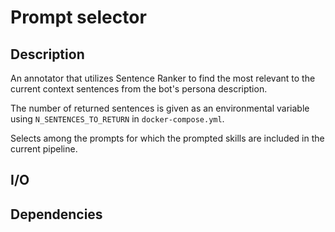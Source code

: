 # Prompt selector


## Description

An annotator that utilizes Sentence Ranker to find the most relevant to the current context sentences from the bot's persona description.

The number of returned sentences is given as an environmental variable using `N_SENTENCES_TO_RETURN` in `docker-compose.yml`.

Selects among the prompts for which the prompted skills are included in the current pipeline.

## I/O



## Dependencies

